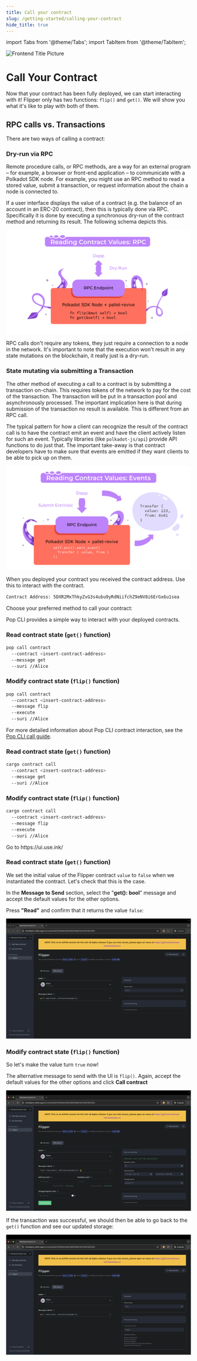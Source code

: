 ```yaml
---
title: Call your contract
slug: /getting-started/calling-your-contract
hide_title: true
---
```


import Tabs from '@theme/Tabs';
import TabItem from '@theme/TabItem';

![Frontend Title Picture](/img/title/frontend.svg)

# Call Your Contract

Now that your contract has been fully deployed, we can start interacting with it! Flipper only has
two functions: `flip()` and `get()`. We will show you what it's like to play with both of them.

## RPC calls vs. Transactions

There are two ways of calling a contract:

### Dry-run via RPC

Remote procedure calls, or RPC methods, are a way for an external program – for example, a browser
or front-end application – to communicate with a Polkadot SDK node. 
For example, you might use an RPC method to read a stored value, submit a transaction, or request
information about the chain a node is connected to.

If a user interface displays the value of a contract (e.g. the balance of an account in
an ERC-20 contract), then this is typically done via RPC. Specifically it is done by
executing a synchronous dry-run of the contract method and returning its result.
The following schema depicts this.

![Contract dry-run via RPC](/img/rpc-revive.svg)

RPC calls don't require any tokens, they just require a connection to a node in the 
network. It's important to note that the execution won't result in any state mutations
on the blockchain, it really just is a dry-run.

### State mutating via submitting a Transaction 

The other method of executing a call to a contract is by submitting a transaction
on-chain. This requires tokens of the network to pay for the cost of the transaction.
The transaction will be put in a transaction pool and asynchronously processed.
The important implication here is that during submission of the transaction no result
is available. This is different from an RPC call.

The typical pattern for how a client can recognize the result of the contract call is
to have the contract emit an event and have the client actively listen for such an
event. Typically libraries (like `polkadot-js/api`) provide API functions to do just that.
The important take-away is that contract developers have to make sure that events
are emitted if they want clients to be able to pick up on them.

![Contract execution via transaction](/img/events-revive.svg)

When you deployed your contract you received the contract address. Use this to interact with the contract.
```bash
Contract Address: 5DXR2MxThkyZvG3s4ubu9yRdNiifchZ9eNV8i6ErGx6u1sea
```

Choose your preferred method to call your contract:

<Tabs>
  <TabItem value="pop" label="Pop" default>
  Pop CLI provides a simple way to interact with your deployed contracts.

  ### Read contract state (`get()` function)

  ```bash
  pop call contract 
    --contract <insert-contract-address> 
    --message get 
    --suri //Alice
  ```

  ### Modify contract state (`flip()` function)

  ```bash
  pop call contract 
    --contract <insert-contract-address>
    --message flip
    --execute
    --suri //Alice
  ```

  For more detailed information about Pop CLI contract interaction, see the [Pop CLI call guide](https://learn.onpop.io/contracts/guides/call-your-contract).
  </TabItem>
  <TabItem value="cargo-contract" label="cargo-contract">
  ### Read contract state (`get()` function)

  ```bash
  cargo contract call 
    --contract <insert-contract-address> 
    --message get 
    --suri //Alice
  ```

  ### Modify contract state (`flip()` function)

  ```bash
  cargo contract call 
    --contract <insert-contract-address>
    --message flip
    --execute
    --suri //Alice
  ```
  </TabItem>
  <TabItem value="contracts-ui" label="Contracts UI">
  Go to https://ui.use.ink/

  ### Read contract state (`get()` function)

  We set the initial value of the Flipper contract
  `value` to `false` when we instantiated the contract. Let's check that this is the case.

  In the **Message to Send** section, select the "**get(): bool**" message and accept the default
  values for the other options.

  Press **"Read"** and confirm that it returns the value `false`:

  ![An image of Flipper RPC call with false](/img/contracts-ui-4.png)

  ### Modify contract state (`flip()` function)

  So let's make the value turn `true` now!

  The alternative message to send with the UI is `flip()`. Again, accept the default values for the other options and click **Call contract**

  ![An image of a Flipper transaction](/img/contracts-ui-5.png)

  If the transaction was successful, we should then be able to go back to the `get()` function and see our updated storage:

  ![An image of Flipper RPC call with true](/img/contracts-ui-6.png)
  </TabItem>
</Tabs>